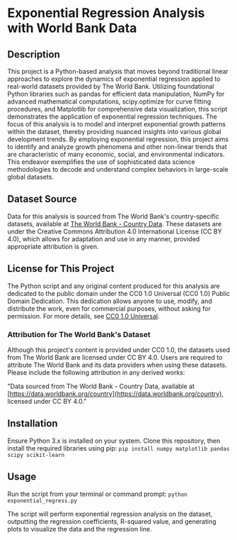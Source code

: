 # Exponential Regression Analysis with World Bank Data

## Description
This project is a Python-based analysis that moves beyond traditional linear approaches to explore the dynamics of exponential regression applied to real-world datasets provided by The World Bank. Utilizing foundational Python libraries such as pandas for efficient data manipulation, NumPy for advanced mathematical computations, scipy.optimize for curve fitting procedures, and Matplotlib for comprehensive data visualization, this script demonstrates the application of exponential regression techniques. The focus of this analysis is to model and interpret exponential growth patterns within the dataset, thereby providing nuanced insights into various global development trends. By employing exponential regression, this project aims to identify and analyze growth phenomena and other non-linear trends that are characteristic of many economic, social, and environmental indicators. This endeavor exemplifies the use of sophisticated data science methodologies to decode and understand complex behaviors in large-scale global datasets.

## Dataset Source
Data for this analysis is sourced from The World Bank's country-specific datasets, available at [The World Bank - Country Data](https://data.worldbank.org/country). These datasets are under the Creative Commons Attribution 4.0 International License (CC BY 4.0), which allows for adaptation and use in any manner, provided appropriate attribution is given.

## License for This Project
The Python script and any original content produced for this analysis are dedicated to the public domain under the CC0 1.0 Universal (CC0 1.0) Public Domain Dedication. This dedication allows anyone to use, modify, and distribute the work, even for commercial purposes, without asking for permission. For more details, see [CC0 1.0 Universal](https://creativecommons.org/publicdomain/zero/1.0/).

### Attribution for The World Bank's Dataset
Although this project's content is provided under CC0 1.0, the datasets used from The World Bank are licensed under CC BY 4.0. Users are required to attribute The World Bank and its data providers when using these datasets. Please include the following attribution in any derived works:

"Data sourced from The World Bank - Country Data, available at [https://data.worldbank.org/country](https://data.worldbank.org/country), licensed under CC BY 4.0."

## Installation
Ensure Python 3.x is installed on your system. Clone this repository, then install the required libraries using pip: ``pip install numpy matplotlib pandas scipy scikit-learn``

## Usage
Run the script from your terminal or command prompt: ``python exponential_regress.py``

The script will perform exponential regression analysis on the dataset, outputting the regression coefficients, R-squared value, and generating plots to visualize the data and the regression line.
